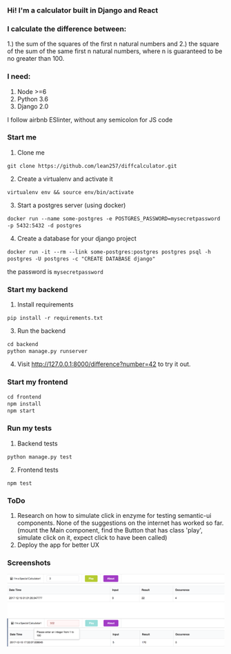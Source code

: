 ### Hi! I'm a calculator built in Django and React

### I calculate the difference between:
1.) the sum of the squares of the first n natural numbers and 2.) the square of the sum of the same first n natural numbers, where n is guaranteed to be no greater than 100.

### I need:
1. Node >=6
2. Python 3.6
3. Django 2.0

I follow airbnb ESlinter, without any semicolon for JS code

### Start me
1. Clone me
```
git clone https://github.com/lean257/diffcalculator.git
```
2. Create a virtualenv and activate it
```
virtualenv env && source env/bin/activate
```
3. Start a postgres server (using docker)
```
docker run --name some-postgres -e POSTGRES_PASSWORD=mysecretpassword -p 5432:5432 -d postgres
```
4. Create a database for your django project
```
docker run -it --rm --link some-postgres:postgres postgres psql -h postgres -U postgres -c "CREATE DATABASE django"
```
the password is `mysecretpassword`

### Start my backend

1. Install requirements
```
pip install -r requirements.txt
```
3. Run the backend
```
cd backend
python manage.py runserver
```
4. Visit http://127.0.0.1:8000/difference?number=42 to try it out.

### Start my frontend
```
cd frontend
npm install
npm start
```

### Run my tests
1. Backend tests
```
python manage.py test
```
2. Frontend tests
```
npm test
```

### ToDo
1. Research on how to simulate click in enzyme for testing semantic-ui components. None of the suggestions on the internet has worked so far.
(mount the Main component, find the Button that has class 'play', simulate click on it, expect click to have been called)
2. Deploy the app for better UX

### Screenshots
![App](https://github.com/lean257/diffcalculator/blob/master/frontend/public/images/UI.png)
![Error Handling](https://github.com/lean257/diffcalculator/blob/master/frontend/public/images/error%20handling.png)

